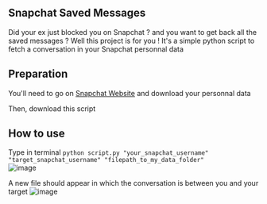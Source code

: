 ## Snapchat Saved Messages 
Did your ex just blocked you on Snapchat ? and you want to get back all the saved messages ?
Well this project is for you !
It's a simple python script to fetch a conversation in your Snapchat personnal data

## Preparation
You'll need to go on [Snapchat Website](https://accounts.snapchat.com/accounts/downloadmydata) and download your personnal data  

Then, download this script

## How to use

Type in terminal ``python script.py "your_snapchat_username" "target_snapchat_username" "filepath_to_my_data_folder"``  
![image](https://user-images.githubusercontent.com/71312500/155203731-c848a1d0-9721-4da9-8fbe-4145883aacc6.png)

A new file should appear in which the conversation is between you and your target
![image](https://user-images.githubusercontent.com/71312500/155203827-668434f9-ca61-46e0-a4d6-987a03936a76.png)
